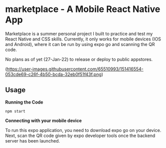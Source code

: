 # marketplace - A Mobile React Native App

Marketplace is a summer personal project I built to practice and test my React Native and CSS skills. Currently, it only works for mobile devices (IOS and Android), where it can be run by using expo go and scanning the QR code.

No plans as of yet (27-Jan-22) to release or deploy to public appstores.

(https://user-images.githubusercontent.com/65510993/151416554-053cde69-c26f-4b50-bcda-32eb0f51f43f.png)


## Usage

**Running the Code**

```
npm start
```

**Connecting with your mobile device**

To run this expo application, you need to download expo go on your device. Next, scan the QR code given by expo developer tools once the backend server has been launched.

